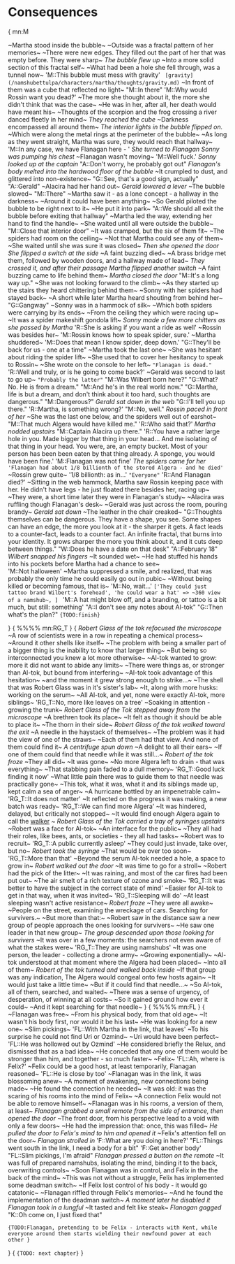 # Consequences
{
mn:M

~Martha stood inside the bubble~ 
~Outside was a fractal pattern of her memories~
~There were new edges. 
They filled out the part of her that was empty before.
They were sharp~
*The bubble flew up*
~Into a more solid section of this fractal self~
~What had been a hole she fell through, was a tunnel now~
'M::This bubble must mess with gravity'
`
[gravity](/namshubettulpa/characters/martha/thoughts/gravity.md)`
~In front of them was a cube that reflected no light~
"M::In there"
'M::Why would Rossin want you dead?'
~The more she thought about it, the more she didn't think that was the case~
~He was in her, after all, her death would have meant his~
~Thoughts of the scorpion and the frog crossing a river danced fleetly in her mind~
*They reached the cube*
~Darkness encompassed all around them~
*The interior lights in the bubble flipped on.*
~Which were along the metal rings at the perimeter of the bubble~
~As long as they went straight, Martha was sure, they would reach that hallway~
'M::In any case, we have Flanagan here - '
*She turned to Flanagan*
*Sonny was pumping his chest*
~Flanagan wasn't moving~
'M::Well fuck.'
*Sonny looked up at the captain*
"A::Don't worry, he probably got out"
*Flanagan's body melted into the hardwood floor of the bubble*
~It crumpled to dust, and glittered into non-existence~
"G::See, that's a good sign, actually"
"A::Gerald"
~Alacira had her hand out~
*Gerald lowered a lever*
~The bubble slowed~
"M::There"
~Martha saw it - as a lone concept - a hallway in the darkness~
~Around it could have been anything~
~So Gerald piloted the bubble to be right next to it~
~He put it into park~
"A::We should all exit the bubble before exiting that hallway"
~Martha led the way, extending her hand to find the handle~
~She waited until all were outside the bubble~ 
"M::Close that interior door"
~It was cramped, but the six of them fit~
~The spiders had room on the ceiling~
~Not that Martha could see any of them~
~She waited until she was sure it was closed~
*Then she opened the door*
*She flipped a switch at the side*
~A faint buzzing died~
~A brass bridge met them, followed by wooden doors, and a hallway made of lead~
*They crossed it, and after their passage Martha flipped another switch*
~A faint buzzing came to life behind them~
*Martha closed the door*
"M::It's a long way up."
~She was not looking forward to the climb~
~As they started up the stairs they heard chittering behind them~
~Sonny with her spiders had stayed back~
~A short while later Martha heard shouting from behind her~
"G::Gangway"
~Sonny was in a hammock of silk~
~Which both spiders were carrying by its ends~
~From the ceiling they which were racing up~
~It was a spider makeshift gondola lift~
*Sonny made a few more chitters as she passed by Martha*
'R::She is asking if you want a ride as well'
~Rossin was besides her~
'M::Rossin knows how to speak spider, sure.'
~Martha shuddered~
'M::Does that mean I know spider, deep down.'
"G::They'll be back for us - one at a time"
~Martha took the last one~
~She was hesitant about riding the spider lift~
~She used that to cover her hesitancy to speak to Rossin~
~She wrote on the console to her left~
`"Flanagan is dead."`
'R::Well and truly, or is he going to come back?'
~Gerald was second to last to go up~
`"Probably the latter"`
"M::Was Wilbert born here?"
"G::What? 
No. 
He is from a dream."
"M::And he's in the real world now."
"G::Martha, life is but a dream, and don't think about it too hard, such thoughts are dangerous."
"M::Dangerous?"
*Gerald sat down in the web*
"G::I'll tell you up there."
'R::Martha, is something wrong?'
"M::No, well."
*Rossin paced in front of her*
~She was the last one below, and the spiders well out of earshot~
"M::That much Algera would have killed me."
'R::Who said that?'
*Martha nodded upstairs*
"M::Captain Alacira up there."
'R::You have a rather large hole in you.
Made bigger by that thing in your head... 
And me isolating of that thing in your head.
You were, are, an empty bucket.
Most of your person has been been eaten by that thing already.
A sponge, you would have been fine.'
'M::Flanagan was not fine'
*The spiders came for her*
`'Flanagan had about 1/8 billionth of the stored Algera - and he died'`
~Rossin grew quite~
'1/8 billionth: as in...'
`"Everyone"`
'R::And Flanagan died?'
~Sitting in the web hammock, Martha saw Rossin keeping pace with her.
He didn't have legs - he just floated there besides her, racing up~
~They were, a short time later they were in Flanagan's study~ 
~Alacira was ruffling though Flanagan's desk~
~Gerald was just across the room, pouring brandy~
*Gerald sat down*
~The leather in the chair creaked~
"G::Thoughts themselves can be dangerous.
They have a shape, you see.
Some shapes can have an edge, the more you look at it - the sharper it gets.
A fact leads to a counter-fact, leads to a counter fact.
An infinite fractal, that burns into your identity.
It grows sharper the more you think about it, and it cuts deep between things."
"W::Does he have a date on that desk"
"A::February 18"
*Wilbert snapped his fingers*
~It sounded wet~
~He had stuffed his hands into his pockets before Martha had a chance to see~  
'M::Not halloween'
~Martha suppressed a smile, and realized, that was probably the only time he could easily go out in pubic~
~Without being killed or becoming famous, that is~
'M::No, wait...'
`['They could just tattoo brand Wilbert's forehead',
  'he could wear a hat' => ~360 view of a namshub~,
]
`
'M::A hat might blow off, and a branding, or tattoo is a bit much, but still: something'
"A::I don't see any notes about Al-tok"
"G::Then what's the plan?"
`{TODO:finish}`

}
{
%%%%
mn:RG_T
}
{
*Robert Glass of the tok refocused the microscope*
~A row of scientists were in a row in repeating a chemical process~
~Around it other shells like itself~
~The problem with being a smaller part of a bigger thing is the inability to know that larger thing~
~But being so interconnected you knew a lot more otherwise~
~Al-tok wanted to grow: more it did not want to abide any limits~
~There were things as, or stronger than Al-tok, but bound from interfering~
~Al-tok took advantage of this hesitation~ 
~and the moment it grew strong enough to strike...~
~The shell that was Robert Glass was in it's sister's lab~
~It, along with more husks: working on the serum~
~All Al-tok, and yet, none were exactly Al-tok, more siblings~
'RG_T::No, more like leaves on a tree'
~Soaking in attention - growing the trunk~
*Robert Glass of the Tok stepped away from the microscope*
~A brethren took its place~
~It felt as though it should be able to place it~
~The thorn in their side~
*Robert Glass of the tok walked toward the exit*
~A needle in the haystack of themselves~
~The problem was it had the view of one of the straws~
~Each of them had that view.
And none of them could find it~
*A centrifuge spun down*
~A delight to all their ears~
~If one of them could find that needle while it was still...~
*Robert of the tok froze*
~They all did~
~It was gone~
~No more Algera left to drain - that was everything~
~That stabbing pain faded to a dull memory~
'RG_T::Good luck finding it now'
~What little pain there was to guide them to that needle was practically gone~
~This tok, what it was, what it and its siblings made up, kept calm a sea of anger~
~A hurricane bottled by an impenetrable calm~
'RG_T::It does not matter'
~It reflected on the progress it was making, a new batch was ready~
'RG_T::We can find more Algera'
~It was hindered, delayed, but critically not stopped~
~It would find enough Algera again to call the  [walker](/namshubettulpa/world/reality-walkers.md) ~
*Robert Glass of the Tok carried a tray of syringes upstairs*
~Robert was a face for Al-tok~
~An interface for the public~
~They all had their roles, like bees, ants, or societies - they all had tasks~
~Robert was to recruit~
'RG_T::A public currently asleep'
~They could just invade, take over, but no~
*Robert took the syringe*
~That would be over too soon~
'RG_T::More than that'
~Beyond the serum Al-tok needed a hole, a space to grow in~
*Robert walked out the door*
~It was time to go for a stroll~
~Robert had the pick of the litter~
~It was raining, and most of the car fires had been put out~
~The air smelt of a rich texture of ozone and smoke~
'RG_T::It was better to have the subject in the correct state of mind'
~Easier for Al-tok to get in that way, when it was invited~
'RG_T::Sleeping will do'
~At least sleeping wasn't active resistance~
*Robert froze*
~They were all awake~
~People on the street, examining the wreckage of cars.
Searching for survivers.~
~But more than that:~
~Robert saw in the distance saw a new group of people approach the ones looking for survivers~
~He saw one leader in that new group~
*The group descended upon those looking for survivers*
~It was over in a few moments: the searchers not even aware of what the stakes were~
'RG_T::They are using namshubs'
~It was one person, the leader - collecting a drone army~
~Growing exponentially~
~Al-tok understood at that moment where the Algera had been placed~
~Into all of them~
*Robert of the tok turned and walked back inside*
~If that group was any indication, The Algera would congeal onto few hosts again~
~It would just take a little time~
~But if it could find that needle...~
~So Al-tok, all of them, searched, and waited~
~There was a sense of urgency, of desperation, of winning at all costs~
~So it gained ground how ever it could~
~And it kept searching for that needle~
}
{
%%%%
mn:FL
}
{
~Flanagan was free~
~From his physical body, from that old age~
~It wasn't his body first, nor would it be his last~
~He was looking for a new one~
~Slim pickings~
'FL::With Martha in the link, that leaves'
~To his surprise he could not find Uri or Ozmind~
~Uri would have been perfect~
'FL::He was hollowed out by Ozmind'
~He considered briefly the Relux, and dismissed that as a bad idea~
~He conceded that any one of them would be stronger than him, and together - so much faster~
~Felix~
'FL::Ah, where is Felix?'
~Felix could be a good host, at least temporarily, Flanagan reasoned~
'FL::He is close by too'
~Flanagan was in the link, it was blossoming anew~
~A moment of awakening, new connections being made~
~He found the connection he needed~
~It was old: it was the scaring of his rooms into the mind of Felix~
~A connection Felix would not be able to remove himself~
~Flanagan was in his rooms, a version of them, at least~
*Flanagan grabbed a small remote from the side of entrance, then opened the door*
~The front door, from his perspective lead to a void with only a few doors~
~He had the impression that: once, this was filled~
*He pulled the door to Felix's mind to him and opened it*
~Felix's attention fell on the door~
*Flanagan strolled in*
'F::What are you doing in here?'
"FL::Things went south in the link, I need a body for a bit"
'F::Get another body'
"FL::Slim pickings, I'm afraid"
*Flanagan pressed a button on the remote*
~It was full of prepared namshubs, isolating the mind, binding it to the back, overwriting controls~
~Soon Flanagan was in control, and Felix in the the back of the mind~
~This was not without a struggle, Felix has implemented some deadman switch~
~If Felix lost control of his body - it would go catatonic~
~Flanagan riffled through Felix's memories~
~And he found the implementation of the deadman switch~
*A moment later he disabled it*
*Flanagan took in a lungful*
~It tasted and felt like steak~
*Flanagan gagged*
"K::Oh come on, I just fixed that"

`{TODO:Flanagan, pretending to be Felix - interacts with Kent, while everyone around them starts wielding their newfound power at each other
}`


}
{
`{TODO: next chapter}`
}